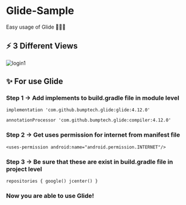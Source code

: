 # Glide-Sample
Easy usage of Glide 🦸🏻‍♀️
## ⚡️ 3 Different Views 
![login1](https://user-images.githubusercontent.com/47380312/108607057-0f79d800-73cf-11eb-8b85-32a810a4168a.JPG)
## ✨ For use Glide
### Step 1 -> Add implements to build.gradle file in module level
`implementation 'com.github.bumptech.glide:glide:4.12.0'`

`annotationProcessor 'com.github.bumptech.glide:compiler:4.12.0'`

### Step 2 -> Get uses permission for internet from manifest file
`<uses-permission android:name="android.permission.INTERNET"/>`
### Step 3 -> Be sure that these are exist in build.gradle file in project level
`repositories {
        google()
        jcenter()
    }`
### Now you are able to use Glide! 
